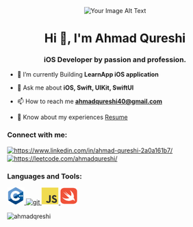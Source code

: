 
<div align="center">
  <img src="https://github.com/ahmadqreshi/ahmadqreshi/assets/81093987/da6710bd-7682-4dd1-a198-14612b3e9f40" alt="Your Image Alt Text" />
</div>


<h1 align="center">Hi 👋, I'm Ahmad Qureshi</h1>
<h3 align="center">iOS Developer by passion and profession.</h3>

- 🔭 I’m currently Building **LearnApp iOS application**

- 💬 Ask me about **iOS, Swift, UIKit, SwiftUI**

- 📫 How to reach me **ahmadqureshi40@gmail.com**

- 📄 Know about my experiences [Resume](https://drive.google.com/file/d/1Ax6YwIPddnItAOUrFnOGFlO3MHnSu6G5/view?usp=sharing)

<h3 align="left">Connect with me:</h3>
<p align="left">
<a href="https://linkedin.com/in/ahmad-qureshi-2a0a161b7/" target="blank"><img align="center" src="https://raw.githubusercontent.com/rahuldkjain/github-profile-readme-generator/master/src/images/icons/Social/linked-in-alt.svg" alt="https://www.linkedin.com/in/ahmad-qureshi-2a0a161b7/" height="30" width="40" /></a>
<a href="https://www.leetcode.com/ahmadqureshi/" target="blank"><img align="center" src="https://raw.githubusercontent.com/rahuldkjain/github-profile-readme-generator/master/src/images/icons/Social/leet-code.svg" alt="https://leetcode.com/ahmadqureshi/" height="30" width="40" /></a>
</p>

<h3 align="left">Languages and Tools:</h3>
<p align="left"> <a href="https://www.w3schools.com/cpp/" target="_blank" rel="noreferrer"> <img src="https://raw.githubusercontent.com/devicons/devicon/master/icons/cplusplus/cplusplus-original.svg" alt="cplusplus" width="40" height="40"/> </a> <a href="https://git-scm.com/" target="_blank" rel="noreferrer"> <img src="https://www.vectorlogo.zone/logos/git-scm/git-scm-icon.svg" alt="git" width="40" height="40"/> </a> <a href="https://developer.mozilla.org/en-US/docs/Web/JavaScript" target="_blank" rel="noreferrer"> <img src="https://raw.githubusercontent.com/devicons/devicon/master/icons/javascript/javascript-original.svg" alt="javascript" width="40" height="40"/> </a> <a href="https://developer.apple.com/swift/" target="_blank" rel="noreferrer"> <img src="https://raw.githubusercontent.com/devicons/devicon/master/icons/swift/swift-original.svg" alt="swift" width="40" height="40"/> </a> </p>

<p><img align="center" src="https://github-readme-stats.vercel.app/api/top-langs?username=ahmadqreshi&show_icons=true&locale=en&layout=compact" alt="ahmadqreshi" /></p>
